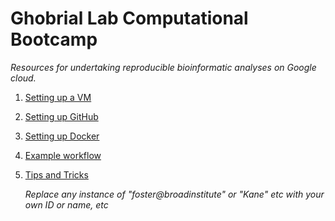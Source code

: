# Ghobrial Lab Computational Bootcamp

_Resources for undertaking reproducible bioinformatic analyses on Google cloud._

1. [Setting up a VM](https://github.com/ghobriallab/ComputationalBootcamp/wiki/Setting-up-a-VM)
2. [Setting up GitHub](https://github.com/ghobriallab/ComputationalBootcamp/wiki/Setting-up-GitHub)
3. [Setting up Docker](https://github.com/ghobriallab/ComputationalBootcamp/wiki/Setting-up-Docker)
4. [Example workflow](https://github.com/ghobriallab/ComputationalBootcamp/wiki/Example‐workflow)
5. [Tips and Tricks](https://github.com/ghobriallab/ComputationalBootcamp/wiki/Tips-and-tricks)

   _Replace any instance of "foster@broadinstitute" or "Kane" etc with your own ID or name, etc_
